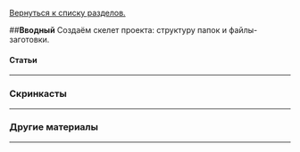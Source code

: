 [Вернуться к списку разделов.](../README.md)

##**Вводный**
Создаём скелет проекта: структуру папок и файлы-заготовки.


#### Статьи
----------

### Скринкасты
----------

### Другие материалы
----------
